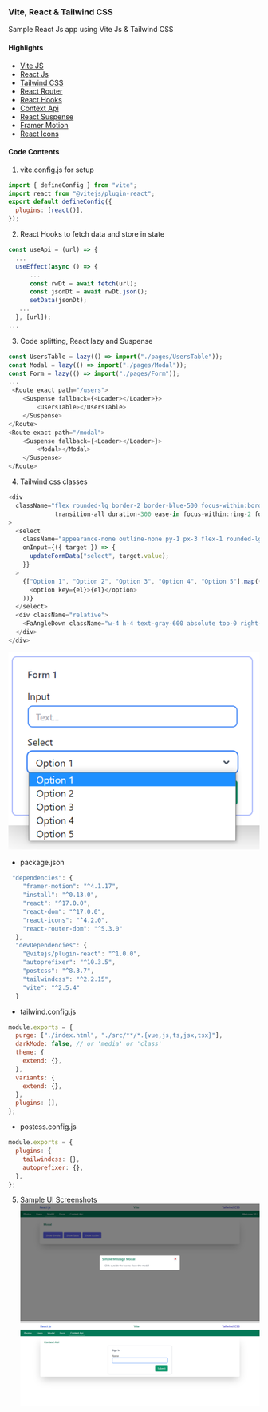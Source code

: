 ### Vite, React & Tailwind CSS

Sample React Js app using Vite Js & Tailwind CSS

#### Highlights

- [Vite JS](https://vitejs.dev/)
- [React Js](https://reactjs.org/)
- [Tailwind CSS](https://tailwindcss.com/)
- [React Router](https://reactrouter.com/)
- [React Hooks](https://reactjs.org/docs/hooks-intro.html)
- [Context Api](https://reactjs.org/docs/context.html)
- [React Suspense](https://reactjs.org/docs/concurrent-mode-suspense.html)
- [Framer Motion](https://www.framer.com/motion/)
- [React Icons](https://react-icons.github.io/react-icons/)

#### Code Contents

1. vite.config.js for setup

```javascript
import { defineConfig } from "vite";
import react from "@vitejs/plugin-react";
export default defineConfig({
  plugins: [react()],
});
```

2. React Hooks to fetch data and store in state

```javascript
const useApi = (url) => {
  ...
  useEffect(async () => {
      ...
      const rwDt = await fetch(url);
      const jsonDt = await rwDt.json();
      setData(jsonDt);
   ...
  }, [url]);
...
```

3. Code splitting, React lazy and Suspense

```javascript
const UsersTable = lazy(() => import("./pages/UsersTable"));
const Modal = lazy(() => import("./pages/Modal"));
const Form = lazy(() => import("./pages/Form"));
...
 <Route exact path="/users">
    <Suspense fallback={<Loader></Loader>}>
        <UsersTable></UsersTable>
    </Suspense>
</Route>
<Route exact path="/modal">
    <Suspense fallback={<Loader></Loader>}>
        <Modal></Modal>
    </Suspense>
</Route>
```

4. Tailwind css classes

```javascript
<div
  className="flex rounded-lg border-2 border-blue-500 focus-within:border-transparent
             transition-all duration-300 ease-in focus-within:ring-2 focus-within:ring-blue-500"
>
  <select
    className="appearance-none outline-none py-1 px-3 flex-1 rounded-lg"
    onInput={({ target }) => {
      updateFormData("select", target.value);
    }}
  >
    {["Option 1", "Option 2", "Option 3", "Option 4", "Option 5"].map((el) => (
      <option key={el}>{el}</option>
    ))}
  </select>
  <div className="relative">
    <FaAngleDown className="w-4 h-4 text-gray-600 absolute top-0 right-0 mr-2 mt-2"></FaAngleDown>
  </div>
</div>
```

![select](https://github.com/gouthamrangarajan/reactjs/blob/main/react-tailwind-101/Select.PNG)

- package.json

```javascript
 "dependencies": {
    "framer-motion": "^4.1.17",
    "install": "^0.13.0",
    "react": "^17.0.0",
    "react-dom": "^17.0.0",
    "react-icons": "^4.2.0",
    "react-router-dom": "^5.3.0"
  },
  "devDependencies": {
    "@vitejs/plugin-react": "^1.0.0",
    "autoprefixer": "^10.3.5",
    "postcss": "^8.3.7",
    "tailwindcss": "^2.2.15",
    "vite": "^2.5.4"
  }
```

- tailwind.config.js

```javascript
module.exports = {
  purge: ["./index.html", "./src/**/*.{vue,js,ts,jsx,tsx}"],
  darkMode: false, // or 'media' or 'class'
  theme: {
    extend: {},
  },
  variants: {
    extend: {},
  },
  plugins: [],
};
```

- postcss.config.js

```javascript
module.exports = {
  plugins: {
    tailwindcss: {},
    autoprefixer: {},
  },
};
```

5. Sample UI Screenshots\
   ![Screenshot1](https://github.com/gouthamrangarajan/reactjs/blob/main/react-tailwind-101/Screenshot1.PNG)\
   ![Screenshot2](https://github.com/gouthamrangarajan/reactjs/blob/main/react-tailwind-101/Screenshot2.png)

